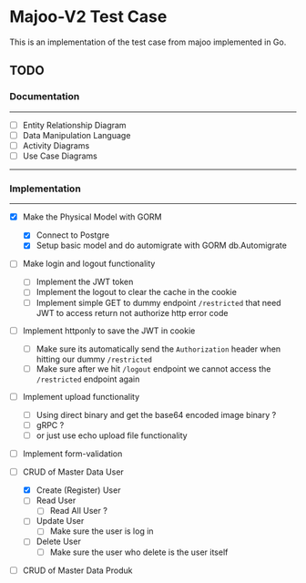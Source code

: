 # Majoo-V2 Test Case

This is an implementation of the test case from majoo implemented in Go. 

## TODO

### Documentation
---
- [ ] Entity Relationship Diagram
- [ ] Data Manipulation Language
- [ ] Activity Diagrams
- [ ] Use Case Diagrams

---
### Implementation
---

- [x] Make the Physical Model with  GORM 
  - [x] Connect to Postgre
  - [x] Setup basic model and do automigrate with GORM db.Automigrate
- [ ] Make login and logout functionality 
  - [ ] Implement the JWT token
  - [ ] Implement the logout to clear the cache in the cookie
  - [ ] Implement simple GET to dummy endpoint `/restricted` that need JWT to access return not authorize http error code
- [ ] Implement httponly to save the JWT in cookie 
  - [ ] Make sure its automatically send the `Authorization` header when hitting our dummy `/restricted` 
  - [ ] Make sure after we hit `/logout` endpoint we cannot access the `/restricted` endpoint again
  
- [ ] Implement upload functionality
  - [ ] Using direct binary and get the base64 encoded image binary ?
  - [ ] gRPC ? 
  - [ ] or just use echo upload file functionality
- [ ] Implement form-validation

- [ ] CRUD of Master Data User
  - [x] Create (Register) User
  - [ ] Read User
    - [ ] Read All User ? 
  - [ ] Update User
    - [ ] Make sure the user is log in
  - [ ] Delete User
    - [ ] Make sure the user who delete is the user itself
- [ ] CRUD of Master Data Produk
